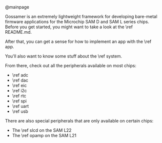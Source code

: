 @mainpage

Gossamer is an extremely lightweight framework for developing bare-metal firmware applications for the Microchip SAM D and SAM L series chips. Before you get started, you might want to take a look at the \ref README.md. 

After that, you can get a sense for how to implement an app with the \ref app.

You'll also want to know some stuff about the \ref system.

From there, check out all the peripherals available on most chips: 

* \ref adc
* \ref dac
* \ref eic
* \ref i2c
* \ref rtc
* \ref spi
* \ref uart
* \ref usb

There are also special peripherals that are only available on certain chips:

* The \ref slcd on the SAM L22
* The \ref opamp on the SAM L21
